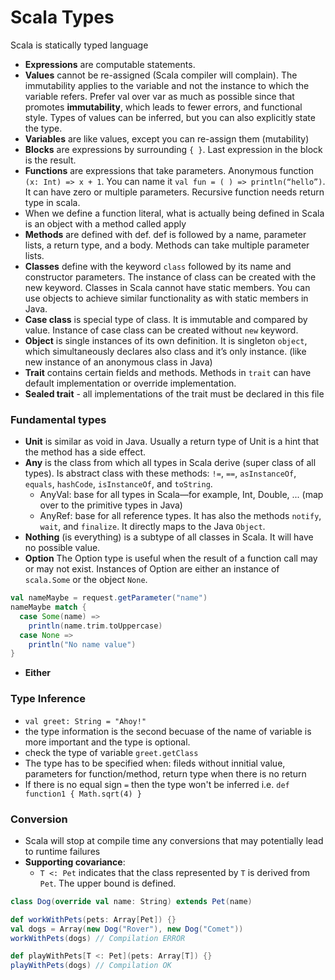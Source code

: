 Scala Types
==============
Scala is statically typed language

- **Expressions** are computable statements.
- **Values** cannot be re-assigned (Scala compiler will complain). The immutability applies to the variable and not the instance to which the variable refers. Prefer val over var as much as possible since that promotes **immutability**, which leads to fewer errors, and functional style. Types of values can be inferred, but you can also explicitly state the type.
- **Variables** are like values, except you can re-assign them (mutability)
- **Blocks** are expressions by surrounding `{ }`. Last expression in the block is the result.
- **Functions** are expressions that take parameters. Anonymous function `(x: Int) => x + 1`. You can name it `val fun = ( ) => println(“hello”)`. It can have zero or multiple parameters. Recursive function needs return type in scala.
- When we define a function literal, what is actually being defined in Scala is an object with a method called apply
- **Methods** are defined with def. def is followed by a name, parameter lists, a return type, and a body. Methods can take multiple parameter lists.
- **Classes** define with the keyword `class` followed by its name and constructor parameters. The instance of class can be created with the new keyword. Classes in Scala cannot have static members. You can use objects to achieve similar functionality as with static members in Java.
- **Case class** is special type of class. It is immutable and compared by value. Instance of case class can be created without `new` keyword.
- **Object** is single instances of its own definition. It is singleton `object`, which simultaneously declares also class and it’s only instance. (like new instance of an anonymous class in Java)
- **Trait** contains certain fields and methods. Methods in `trait` can have default implementation or override implementation.
- **Sealed trait** - all implementations of the trait must be declared in this file

### Fundamental types
- **Unit** is similar as void in Java. Usually a return type of Unit is a hint that the method has a side effect.
- **Any** is the class from which all types in Scala derive (super class of all types). Is abstract class with these methods: `!=`, `==`, `asInstanceOf`, `equals`, `hashCode`, `isInstanceOf`, and `toString`.
  - AnyVal: base for all types in Scala—for example, Int, Double, ... (map over to the primitive types in Java)
  - AnyRef: base for all reference types. It has also the methods `notify`, `wait`, and `finalize`. It directly maps to the Java `Object`.
- **Nothing** (is everything) is a subtype of all classes in Scala. It will have no possible value.
- **Option** The Option type is useful when the result of a function call may or may not exist. Instances of Option are either an instance of `scala.Some` or the object `None`.
```scala
val nameMaybe = request.getParameter("name")
nameMaybe match {
  case Some(name) =>
    println(name.trim.toUppercase)
  case None =>
    println("No name value")
}
```
- **Either** 

### Type Inference
- `val greet: String = "Ahoy!"`
- the type information is the second becuase of the name of variable is more important and the type is optional.
- check the type of variable `greet.getClass`
- The type has to be specified when: fileds without innitial value, parameters for function/method, return type when there is no return 
- If there is no equal sign `=` then the type won't be inferred i.e. `def function1 { Math.sqrt(4) }`

### Conversion
- Scala will stop at compile time any conversions that may potentially lead to runtime failures
- **Supporting covariance**:
  - `T <: Pet` indicates that the class represented by `T` is derived from `Pet`. The upper bound is defined.
```scala
class Dog(override val name: String) extends Pet(name)

def workWithPets(pets: Array[Pet]) {}
val dogs = Array(new Dog("Rover"), new Dog("Comet"))
workWithPets(dogs) // Compilation ERROR

def playWithPets[T <: Pet](pets: Array[T]) {}
playWithPets(dogs) // Compilation OK
```

